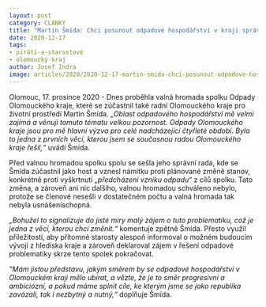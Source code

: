 ```yaml
---
layout: post
category: CLANKY
title: "Martin Šmída: Chci posunout odpadové hospodářství v kraji správným směrem"
date: 2020-12-17
tags: 
- piráti-a-starostové
- olomoucký-kraj
author: Josef Indra
image: articles/2020/2020-12-17-martin-smida-chci-posunout-odpadove-hospodarstvi-v-kraji-spravnym-smerem.jpg  #751x422 pixelu
---
```

Olomouc, 17. prosince 2020 - Dnes proběhla valná hromada spolku Odpady Olomouckého kraje, které se zúčastnil také radní Olomouckého kraje pro životní prostředí Martin Šmída.  *„Oblast odpadového hospodářství mě velmi zajímá a věnuji tomuto tématu velkou pozornost. Odpady Olomouckého kraje jsou pro mě hlavní výzva pro celé nadcházející čtyřleté období.  Byla to jedna z prvních věcí, kterou jsem se současnou radou Olomouckého kraje řešil,“* uvádí Šmída. 

Před valnou hromadou spolku spolu se sešla jeho správní rada, kde se Šmída zúčastnil jako host a vznesl námitku proti plánované změně stanov, konkrétně proti vyškrtnutí *„předcházení vzniku odpadu“* z cílů spolku. Tato změna, a zároveň ani nic dalšího, valnou hromadou schváleno nebylo, protože se členové nesešli v dostatečném počtu a valná hromada tak nebyla usnášeníschopná. 

*„Bohužel to signalizuje do jisté míry malý zájem o tuto problematiku, což je jedna z věcí, kterou chci změnit.“* komentuje zpětně Šmída. Přesto využil příležitosti, aby přítomné starosty alespoň informoval o možném budoucím vývoji z hlediska kraje a zároveň deklaroval zájem v řešení odpadové problematiky skrze tento spolek pokračovat. 

*"Mám jistou představu, jakým směrem by se odpadové hospodářství v Olomouckém kraji mělo ubírat, a vězte, že je to směr progresivní a ambiciózní, a pokud máme splnit cíle, ke kterým jsme se jako republika zavázali, tak i nezbytný a nutný,“* doplňuje Šmída.

